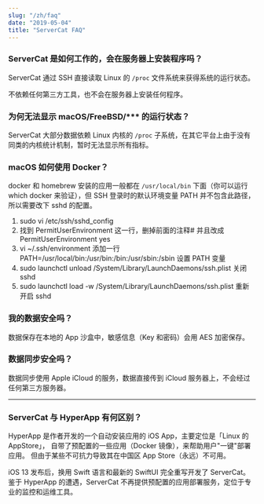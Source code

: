 ```yaml
---
slug: "/zh/faq"
date: "2019-05-04"
title: "ServerCat FAQ"
---
```


### ServerCat 是如何工作的，会在服务器上安装程序吗？

ServerCat 通过 SSH 直接读取 Linux 的 <code>/proc</code> 文件系统来获得系统的运行状态。

不依赖任何第三方工具，也不会在服务器上安装任何程序。

### 为何无法显示 macOS/FreeBSD/*** 的运行状态？

ServerCat 大部分数据依赖 Linux 内核的 <code>/proc</code> 子系统，在其它平台上由于没有同类的内核统计机制，暂时无法显示所有指标。

### macOS 如何使用 Docker？

docker 和 homebrew 安装的应用一般都在 `/usr/local/bin` 下面（你可以运行 which docker 来验证），但 SSH 登录时的默认环境变量 PATH 并不包含此路径，所以需要改下 sshd 的配置。

1. sudo vi /etc/ssh/sshd_config
2. 找到 PermitUserEnvironment 这一行，删掉前面的注释# 并且改成 PermitUserEnvironment yes
3. vi ~/.ssh/environment 添加一行 PATH=/usr/local/bin:/usr/bin:/bin:/usr/sbin:/sbin 设置 PATH 变量
4. sudo launchctl unload /System/Library/LaunchDaemons/ssh.plist 关闭 sshd
5. sudo launchctl load -w /System/Library/LaunchDaemons/ssh.plist 重新开启 sshd


### 我的数据安全吗？

数据保存在本地的 App 沙盒中，敏感信息（Key 和密码）会用 AES 加密保存。

### 数据同步安全吗？

数据同步使用 Apple iCloud 的服务，数据直接传到 iCloud 服务器上，不会经过任何第三方服务器。


----


### ServerCat 与 HyperApp 有何区别？

HyperApp 是作者开发的一个自动安装应用的 iOS App，主要定位是「Linux 的 AppStore」，
自带了预配置的一些应用（Docker 镜像），来帮助用户"一键"部署应用。
但由于某些不可抗力导致其在中国区 App Store（永远）不可用。

iOS 13 发布后，换用 Swift 语言和最新的 SwiftUI 完全重写开发了 ServerCat。
鉴于 HyperApp 的遭遇，ServerCat 不再提供预配置的应用部署服务，定位于专业的监控和运维工具。
